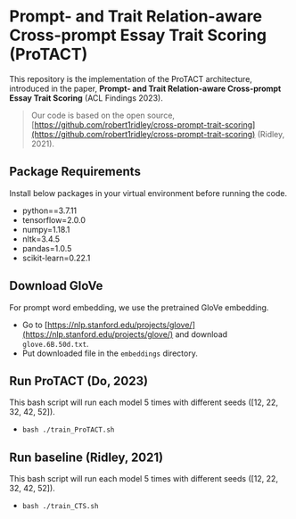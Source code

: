 # Prompt- and Trait Relation-aware Cross-prompt Essay Trait Scoring (ProTACT)

This repository is the implementation of the ProTACT architecture, introduced in the paper, **Prompt- and Trait Relation-aware Cross-prompt Essay Trait Scoring** (ACL Findings 2023).

> Our code is based on the open source, [https://github.com/robert1ridley/cross-prompt-trait-scoring](https://github.com/robert1ridley/cross-prompt-trait-scoring) (Ridley, 2021).

## Package Requirements

Install below packages in your virtual environment before running the code.
- python==3.7.11
- tensorflow=2.0.0
- numpy=1.18.1
- nltk=3.4.5
- pandas=1.0.5
- scikit-learn=0.22.1

## Download GloVe

For prompt word embedding, we use the pretrained GloVe embedding.
- Go to [https://nlp.stanford.edu/projects/glove/](https://nlp.stanford.edu/projects/glove/) and download `glove.6B.50d.txt`.
- Put downloaded file in the `embeddings` directory.

## Run ProTACT (Do, 2023)
This bash script will run each model 5 times with different seeds ([12, 22, 32, 42, 52]).
- `bash ./train_ProTACT.sh`

## Run baseline (Ridley, 2021)
This bash script will run each model 5 times with different seeds ([12, 22, 32, 42, 52]).
- `bash ./train_CTS.sh`